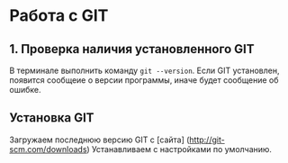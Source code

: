 # Работа с GIT
## 1. Проверка наличия установленного GIT
В терминале выполнить команду `git --version`. Если GIT установлен, появится сообщеие о версии программы, иначе будет сообщение об ошибке.

## Установка  GIT
Загружаем последнюю версию GIT с [сайта] (http://git-scm.com/downloads)
Устанавливаем с настройками по умолчанию.